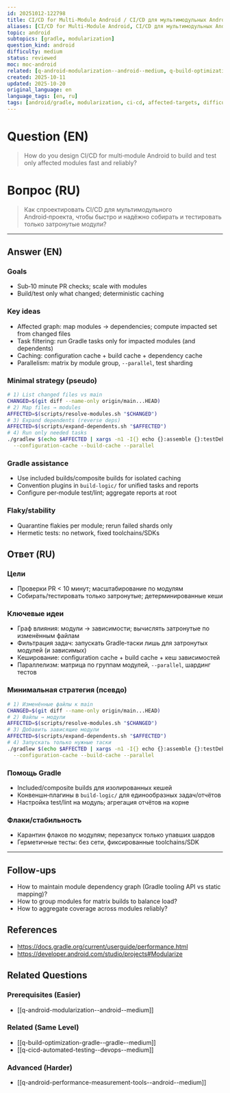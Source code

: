 ```yaml
---
id: 20251012-122798
title: CI/CD for Multi‑Module Android / CI/CD для мультимодульных Android‑проектов
aliases: [CI/CD for Multi-Module Android, CI/CD для мультимодульных Android‑проектов]
topic: android
subtopics: [gradle, modularization]
question_kind: android
difficulty: medium
status: reviewed
moc: moc-android
related: [q-android-modularization--android--medium, q-build-optimization-gradle--gradle--medium, q-cicd-automated-testing--devops--medium]
created: 2025-10-11
updated: 2025-10-20
original_language: en
language_tags: [en, ru]
tags: [android/gradle, modularization, ci-cd, affected-targets, difficulty/medium]
---
```

# Question (EN)
> How do you design CI/CD for multi‑module Android to build and test only affected modules fast and reliably?

# Вопрос (RU)
> Как спроектировать CI/CD для мультимодульного Android‑проекта, чтобы быстро и надёжно собирать и тестировать только затронутые модули?

---

## Answer (EN)

### Goals
- Sub‑10 minute PR checks; scale with modules
- Build/test only what changed; deterministic caching

### Key ideas
- Affected graph: map modules → dependencies; compute impacted set from changed files
- Task filtering: run Gradle tasks only for impacted modules (and dependents)
- Caching: configuration cache + build cache + dependency cache
- Parallelism: matrix by module group, `--parallel`, test sharding

### Minimal strategy (pseudo)
```bash
# 1) List changed files vs main
CHANGED=$(git diff --name-only origin/main...HEAD)
# 2) Map files → modules
AFFECTED=$(scripts/resolve-modules.sh "$CHANGED")
# 3) Expand dependents (reverse deps)
AFFECTED=$(scripts/expand-dependents.sh "$AFFECTED")
# 4) Run only needed tasks
./gradlew $(echo $AFFECTED | xargs -n1 -I{} echo {}:assemble {}:testDebugUnitTest) \
  --configuration-cache --build-cache --parallel
```

### Gradle assistance
- Use included builds/composite builds for isolated caching
- Convention plugins in `build-logic/` for unified tasks and reports
- Configure per‑module test/lint; aggregate reports at root

### Flaky/stability
- Quarantine flakies per module; rerun failed shards only
- Hermetic tests: no network, fixed toolchains/SDKs

## Ответ (RU)

### Цели
- Проверки PR < 10 минут; масштабирование по модулям
- Собирать/тестировать только затронутые; детерминированные кеши

### Ключевые идеи
- Граф влияния: модули → зависимости; вычислять затронутые по изменённым файлам
- Фильтрация задач: запускать Gradle‑таски лишь для затронутых модулей (и зависимых)
- Кеширование: configuration cache + build cache + кеш зависимостей
- Параллелизм: матрица по группам модулей, `--parallel`, шардинг тестов

### Минимальная стратегия (псевдо)
```bash
# 1) Изменённые файлы к main
CHANGED=$(git diff --name-only origin/main...HEAD)
# 2) Файлы → модули
AFFECTED=$(scripts/resolve-modules.sh "$CHANGED")
# 3) Добавить зависящие модули
AFFECTED=$(scripts/expand-dependents.sh "$AFFECTED")
# 4) Запускать только нужные таски
./gradlew $(echo $AFFECTED | xargs -n1 -I{} echo {}:assemble {}:testDebugUnitTest) \
  --configuration-cache --build-cache --parallel
```

### Помощь Gradle
- Included/composite builds для изолированных кешей
- Конвеншн‑плагины в `build-logic/` для единообразных задач/отчётов
- Настройка test/lint на модуль; агрегация отчётов на корне

### Флаки/стабильность
- Карантин флаков по модулям; перезапуск только упавших шардов
- Герметичные тесты: без сети, фиксированные toolchains/SDK

---

## Follow-ups
- How to maintain module dependency graph (Gradle tooling API vs static mapping)?
- How to group modules for matrix builds to balance load?
- How to aggregate coverage across modules reliably?

## References
- https://docs.gradle.org/current/userguide/performance.html
- https://developer.android.com/studio/projects#Modularize

## Related Questions

### Prerequisites (Easier)
- [[q-android-modularization--android--medium]]

### Related (Same Level)
- [[q-build-optimization-gradle--gradle--medium]]
- [[q-cicd-automated-testing--devops--medium]]

### Advanced (Harder)
- [[q-android-performance-measurement-tools--android--medium]]
